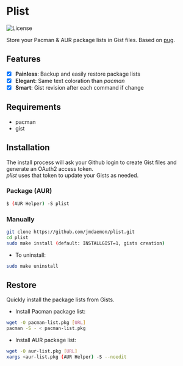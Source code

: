 Plist
===

![License](https://img.shields.io/badge/license-MIT-green?style=flat-square)

Store your Pacman & AUR package lists in Gist files. 
Based on [pug](https://github.com/Ventto/pug).

## Features

* [x] **Painless**: Backup and easily restore package lists
* [x] **Elegant**: Same text coloration than *pacman*
* [x] **Smart**: Gist revision after each command if change

## Requirements

* pacman
* gist

## Installation

The install process will ask your Github login to create Gist files and
generate an OAuth2 access token.<br/>
*plist* uses that token to update your Gists as needed.

### Package (AUR)

```bash
$ (AUR Helper) -S plist
```

### Manually

```bash
git clone https://github.com/jmdaemon/plist.git
cd plist
sudo make install (default: INSTALLGIST=1, gists creation)
```

* To uninstall:
``` bash
sudo make uninstall
```

## Restore

Quickly install the package lists from Gists.

* Install Pacman package list:

```bash
wget -O pacman-list.pkg [URL]
pacman -S - < pacman-list.pkg
```

* Install AUR package list:

```bash
wget -O aur-list.pkg [URL]
xargs <aur-list.pkg (AUR Helper) -S --noedit
```

